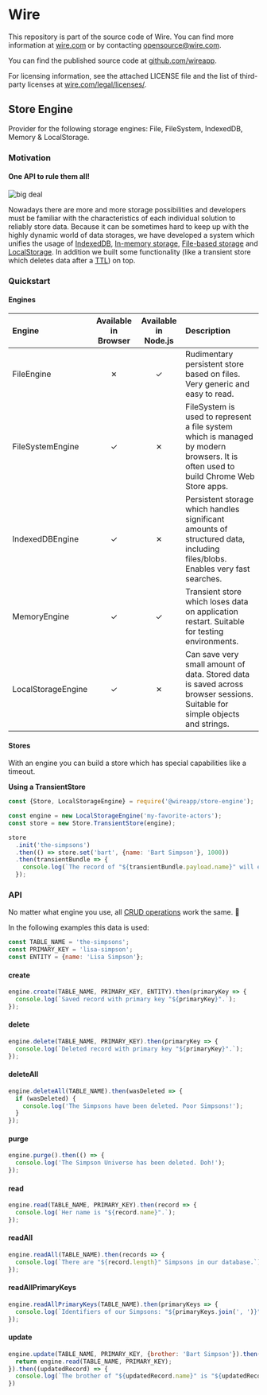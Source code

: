 # Wire

This repository is part of the source code of Wire. You can find more information at [wire.com](https://wire.com) or by contacting opensource@wire.com.

You can find the published source code at [github.com/wireapp](https://github.com/wireapp).

For licensing information, see the attached LICENSE file and the list of third-party licenses at [wire.com/legal/licenses/](https://wire.com/legal/licenses/).

## Store Engine

Provider for the following storage engines: File, FileSystem, IndexedDB, Memory & LocalStorage.

### Motivation

#### One API to rule them all!

![big deal](https://user-images.githubusercontent.com/469989/28491995-c5f0ea34-6efa-11e7-97d1-2f8b1d159981.jpg)

Nowadays there are more and more storage possibilities and developers must be familiar with the characteristics of each individual solution to reliably store data. Because it can be sometimes hard to keep up with the highly dynamic world of data storages, we have developed a system which unifies the usage of [IndexedDB](https://developer.mozilla.org/docs/IndexedDB), [In-memory storage](https://en.wikipedia.org/wiki/In-memory_database), [File-based storage](https://nodejs.org/api/fs.html) and [LocalStorage](https://developer.mozilla.org/docs/Web/API/Window/localStorage). In addition we built some functionality (like a transient store which deletes data after a [TTL](https://en.wikipedia.org/wiki/Time_to_live)) on top.

### Quickstart

#### Engines

| Engine | Available in Browser | Available in Node.js | Description |
| :-- | :-: | :-: | :-- |
| FileEngine | 🞫 | ✓ | Rudimentary persistent store based on files. Very generic and easy to read. |
| FileSystemEngine | ✓ | 🞫 | FileSystem is used to represent a file system which is managed by modern browsers. It is often used to build Chrome Web Store apps. |  |
| IndexedDBEngine | ✓ | 🞫 | Persistent storage which handles significant amounts of structured data, including files/blobs. Enables very fast searches. |
| MemoryEngine | ✓ | ✓ | Transient store which loses data on application restart. Suitable for testing environments. |
| LocalStorageEngine | ✓ | 🞫 | Can save very small amount of data. Stored data is saved across browser sessions. Suitable for simple objects and strings. |

#### Stores

With an engine you can build a store which has special capabilities like a timeout.

**Using a TransientStore**

```javascript
const {Store, LocalStorageEngine} = require('@wireapp/store-engine');

const engine = new LocalStorageEngine('my-favorite-actors');
const store = new Store.TransientStore(engine);

store
  .init('the-simpsons')
  .then(() => store.set('bart', {name: 'Bart Simpson'}, 1000))
  .then(transientBundle => {
    console.log(`The record of "${transientBundle.payload.name}" will expires in "${transientBundle.expires}"ms.`);
  });
```

### API

No matter what engine you use, all [CRUD operations](https://en.wikipedia.org/wiki/Create,_read,_update_and_delete) work the same. 🙂

In the following examples this data is used:

```javascript
const TABLE_NAME = 'the-simpsons';
const PRIMARY_KEY = 'lisa-simpson';
const ENTITY = {name: 'Lisa Simpson'};
```

#### create

```javascript
engine.create(TABLE_NAME, PRIMARY_KEY, ENTITY).then(primaryKey => {
  console.log(`Saved record with primary key "${primaryKey}".`);
});
```

#### delete

```javascript
engine.delete(TABLE_NAME, PRIMARY_KEY).then(primaryKey => {
  console.log(`Deleted record with primary key "${primaryKey}".`);
});
```

#### deleteAll

```javascript
engine.deleteAll(TABLE_NAME).then(wasDeleted => {
  if (wasDeleted) {
    console.log('The Simpsons have been deleted. Poor Simpsons!');
  }
});
```

#### purge

```javascript
engine.purge().then(() => {
  console.log('The Simpson Universe has been deleted. Doh!');
});
```

#### read

```javascript
engine.read(TABLE_NAME, PRIMARY_KEY).then(record => {
  console.log(`Her name is "${record.name}".`);
});
```

#### readAll

```javascript
engine.readAll(TABLE_NAME).then(records => {
  console.log(`There are "${record.length}" Simpsons in our database.`);
});
```

#### readAllPrimaryKeys

```javascript
engine.readAllPrimaryKeys(TABLE_NAME).then(primaryKeys => {
  console.log(`Identifiers of our Simpsons: "${primaryKeys.join(', ')}"`);
});
```

#### update

```javascript
engine.update(TABLE_NAME, PRIMARY_KEY, {brother: 'Bart Simpson'}).then((primaryKey) => {
  return engine.read(TABLE_NAME, PRIMARY_KEY);
}).then((updatedRecord) => {
  console.log(`The brother of "${updatedRecord.name}" is "${updatedRecord.brother}".`):
})
```
